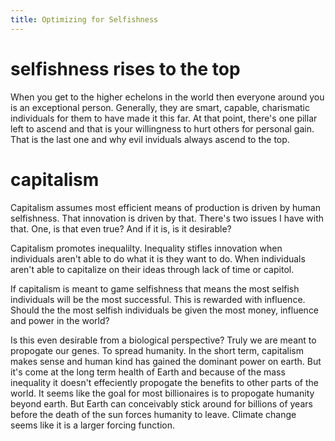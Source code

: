 ```yaml
---
title: Optimizing for Selfishness
---
```


# selfishness rises to the top
When you get to the higher echelons in the world then everyone around you is an exceptional person. Generally, they are smart, capable, charismatic individuals for them to have made it this far. At that point, there's one pillar left to ascend and that is your willingness to hurt others for personal gain. That is the last one and why evil inviduals always ascend to the top. 

# capitalism
Capitalism assumes most efficient means of production is driven by human selfishness. That innovation is driven by that. There's two issues I have with that.
One, is that even true? And if it is, is it desirable?

Capitalism promotes inequalilty. Inequality stifles innovation when individuals aren't able to do what it is they want to do. When individuals aren't able to capitalize on their ideas through lack of time or capitol. 

If capitalism is meant to game selfishness that means the most selfish individuals will be the most successful. This is rewarded with influence. Should the the most selfish individuals be given the most money, influence and power in the world?

Is this even desirable from a biological perspective? Truly we are meant to propogate our genes. To spread humanity. In the short term, capitalism makes sense and human kind has gained the dominant power on earth. But it's come at the long term health of Earth and because of the mass inequality it doesn't effeciently propogate the benefits to other parts of the world. It seems like the goal for most billionaires is to propogate humanity beyond earth. But Earth can conceivably stick around for billions of years before the death of the sun forces humanity to leave. Climate change seems like it is a larger forcing function. 


